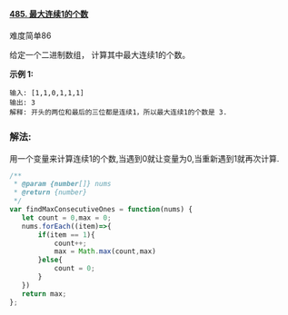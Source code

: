 #### [485. 最大连续1的个数](https://leetcode-cn.com/problems/max-consecutive-ones/)

难度简单86

给定一个二进制数组， 计算其中最大连续1的个数。

**示例 1:**

```
输入: [1,1,0,1,1,1]
输出: 3
解释: 开头的两位和最后的三位都是连续1，所以最大连续1的个数是 3.
```

### 解法:

用一个变量来计算连续1的个数,当遇到0就让变量为0,当重新遇到1就再次计算.

```js
/**
 * @param {number[]} nums
 * @return {number}
 */
var findMaxConsecutiveOnes = function(nums) {
   let count = 0,max = 0;
   nums.forEach((item)=>{
       if(item == 1){
           count++;
           max = Math.max(count,max)
       }else{
           count = 0;
       }
   })
   return max;
};
```

